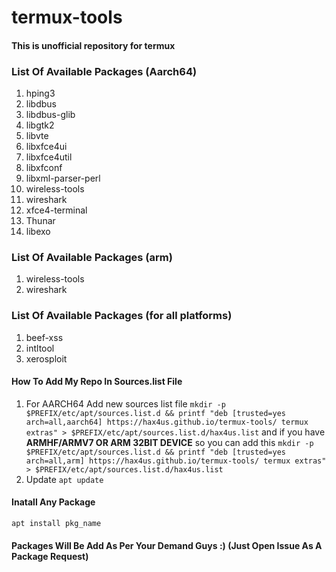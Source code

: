# termux-tools
#### This is unofficial repository for termux 

### List Of Available Packages (Aarch64)
1. hping3
2. libdbus
3. libdbus-glib
4. libgtk2
5. libvte
6. libxfce4ui
7. libxfce4util
8. libxfconf
9. libxml-parser-perl
10. wireless-tools
11. wireshark
12. xfce4-terminal
13. Thunar
14. libexo

### List Of Available Packages (arm)
1. wireless-tools
2. wireshark

### List Of Available Packages (for all platforms)
1. beef-xss
2. intltool
3. xerosploit

#### How To Add My Repo In Sources.list File
1. For AARCH64 Add new sources list file `mkdir -p $PREFIX/etc/apt/sources.list.d && printf "deb [trusted=yes arch=all,aarch64] https://hax4us.github.io/termux-tools/ termux extras" > $PREFIX/etc/apt/sources.list.d/hax4us.list` and if you have **ARMHF/ARMV7 OR ARM 32BIT DEVICE** so you can add this `mkdir -p $PREFIX/etc/apt/sources.list.d && printf "deb [trusted=yes arch=all,arm] https://hax4us.github.io/termux-tools/ termux extras" > $PREFIX/etc/apt/sources.list.d/hax4us.list`
2. Update `apt update`

#### Inatall Any Package 
`apt install pkg_name`

#### Packages Will Be Add As Per Your Demand Guys :) (Just Open Issue As A Package Request)



